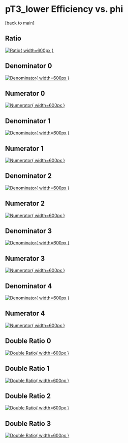 # pT3_lower Efficiency vs. phi

[[back to main](./)]



## Ratio

[![Ratio](../mtv/var/pT3_lower_xtr_11_0_eff_phi.png){ width=600px }](../mtv/var/pT3_lower_xtr_11_0_eff_phi.pdf)

## Denominator 0

[![Denominator](../mtv/den/pT3_lower_xtr_11_0_eff_phi_den0.png){ width=600px }](../mtv/den/pT3_lower_xtr_11_0_eff_phi_den0.pdf)

## Numerator 0

[![Numerator](../mtv/num/pT3_lower_xtr_11_0_eff_phi_num0.png){ width=600px }](../mtv/num/pT3_lower_xtr_11_0_eff_phi_num0.pdf)

## Denominator 1

[![Denominator](../mtv/den/pT3_lower_xtr_11_0_eff_phi_den1.png){ width=600px }](../mtv/den/pT3_lower_xtr_11_0_eff_phi_den1.pdf)

## Numerator 1

[![Numerator](../mtv/num/pT3_lower_xtr_11_0_eff_phi_num1.png){ width=600px }](../mtv/num/pT3_lower_xtr_11_0_eff_phi_num1.pdf)

## Denominator 2

[![Denominator](../mtv/den/pT3_lower_xtr_11_0_eff_phi_den2.png){ width=600px }](../mtv/den/pT3_lower_xtr_11_0_eff_phi_den2.pdf)

## Numerator 2

[![Numerator](../mtv/num/pT3_lower_xtr_11_0_eff_phi_num2.png){ width=600px }](../mtv/num/pT3_lower_xtr_11_0_eff_phi_num2.pdf)

## Denominator 3

[![Denominator](../mtv/den/pT3_lower_xtr_11_0_eff_phi_den3.png){ width=600px }](../mtv/den/pT3_lower_xtr_11_0_eff_phi_den3.pdf)

## Numerator 3

[![Numerator](../mtv/num/pT3_lower_xtr_11_0_eff_phi_num3.png){ width=600px }](../mtv/num/pT3_lower_xtr_11_0_eff_phi_num3.pdf)

## Denominator 4

[![Denominator](../mtv/den/pT3_lower_xtr_11_0_eff_phi_den4.png){ width=600px }](../mtv/den/pT3_lower_xtr_11_0_eff_phi_den4.pdf)

## Numerator 4

[![Numerator](../mtv/num/pT3_lower_xtr_11_0_eff_phi_num4.png){ width=600px }](../mtv/num/pT3_lower_xtr_11_0_eff_phi_num4.pdf)

## Double Ratio 0

[![Double Ratio](../mtv/ratio/pT3_lower_xtr_11_0_eff_phi_ratio0.png){ width=600px }](../mtv/ratio/pT3_lower_xtr_11_0_eff_phi_ratio0.pdf)

## Double Ratio 1

[![Double Ratio](../mtv/ratio/pT3_lower_xtr_11_0_eff_phi_ratio1.png){ width=600px }](../mtv/ratio/pT3_lower_xtr_11_0_eff_phi_ratio1.pdf)

## Double Ratio 2

[![Double Ratio](../mtv/ratio/pT3_lower_xtr_11_0_eff_phi_ratio2.png){ width=600px }](../mtv/ratio/pT3_lower_xtr_11_0_eff_phi_ratio2.pdf)

## Double Ratio 3

[![Double Ratio](../mtv/ratio/pT3_lower_xtr_11_0_eff_phi_ratio3.png){ width=600px }](../mtv/ratio/pT3_lower_xtr_11_0_eff_phi_ratio3.pdf)

